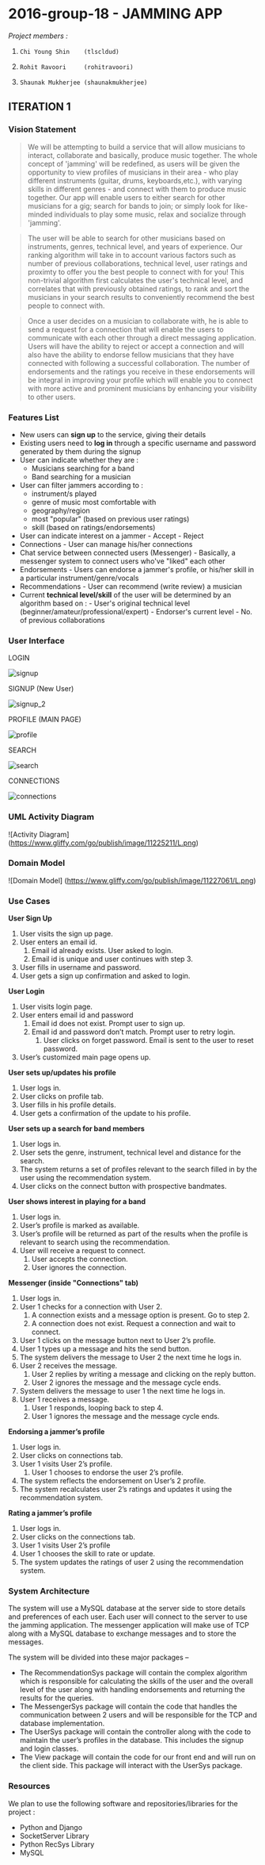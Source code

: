 # 2016-group-18 - JAMMING APP

*Project members :* 

1.     Chi Young Shin    (tlscldud)
2.     Rohit Ravoori     (rohitravoori)
3.     Shaunak Mukherjee (shaunakmukherjee)

## ITERATION 1

### Vision Statement
>We will be attempting to build a service that will allow musicians to interact, collaborate and basically, produce music together. The whole concept of 'jamming' will be redefined, as users will be given the opportunity to view profiles of musicians in their area - who play different instruments (guitar, drums, keyboards,etc.), with varying skills in different genres - and connect with them to produce music together. Our app will enable users to either search for other musicians for a gig; search for bands to join; or simply look for like-minded individuals to play some music, relax and socialize through 'jamming'.

>The user will be able to search for other musicians based on instruments, genres, technical level, and years of experience. Our ranking algorithm will take in to account various factors such as number of previous collaborations, technical level, user ratings and proximty to offer you the best people to connect with for you! This non-trivial algorithm first calculates the user's technical level, and correlates that with previously obtained ratings, to rank and sort the musicians in your search results to conveniently recommend the best people to connect with.

>Once a user decides on a musician to collaborate with, he is able to send a request for a connection that will enable the users to communicate with each other through a direct messaging application. Users will have the ability to reject or accept a connection and will also have the ability to endorse fellow musicians that they have connected with following a successful collaboration. The number of endorsements and the ratings you receive in these endorsements will be integral in improving your profile which will enable you to connect with more active and prominent musicians by enhancing your visibility to other users.

### Features List
- New users can __sign up__ to the service, giving their details
- Existing users need to **log in** through a specific username and password generated by them during the signup
- User can indicate whether they are :
    - Musicians searching for a band
    - Band searching for a musician
- User can filter jammers according to : 
     - instrument/s played
     - genre of music most comfortable with
     - geography/region
     - most "popular" (based on previous user ratings)
     - skill (based on ratings/endorsements)
- User can indicate interest on a jammer
      - Accept
      - Reject
- Connections
      - User can manage his/her connections
- Chat service between connected users (Messenger)
      - Basically, a messenger system to connect users who've "liked" each other
- Endorsements
      - Users can endorse a jammer's profile, or his/her skill in a particular instrument/genre/vocals
- Recommendations
      - User can recommend (write review) a musician
- Current **technical level/skill** of the user will be determined by an algorithm based on :
      - User's original technical level (beginner/amateur/professional/expert)
      - Endorser's current level
      - No. of previous collaborations



### User Interface

LOGIN 

![signup](https://cloud.githubusercontent.com/assets/22137960/19027247/7c142d48-88fc-11e6-997f-c72e969404ab.jpg)

SIGNUP (New User)

![signup_2](https://cloud.githubusercontent.com/assets/22137960/19027248/7c15692e-88fc-11e6-9ccb-fadfb3260a8d.jpg)

PROFILE (MAIN PAGE)

![profile](https://cloud.githubusercontent.com/assets/22137960/19027244/7c1181b0-88fc-11e6-9782-eb90bc0a8f50.jpg)

SEARCH 

![search](https://cloud.githubusercontent.com/assets/22137960/19027246/7c1342ca-88fc-11e6-938e-2851d267eac0.jpg)

CONNECTIONS 

![connections](https://cloud.githubusercontent.com/assets/22137960/19027245/7c1236c8-88fc-11e6-8771-2c8a99460297.jpg)



### UML Activity Diagram

![Activity Diagram] (https://www.gliffy.com/go/publish/image/11225211/L.png)

### Domain Model

![Domain Model] (https://www.gliffy.com/go/publish/image/11227061/L.png)

### Use Cases

**User Sign Up**

1. User visits the sign up page.
2. User enters an email id.
    1. Email id already exists. User asked to login.
    2. Email id is unique and user continues with step 3.
3. User fills in username and password.
4. User gets a sign up confirmation and asked to login.

**User Login**

1.	User visits login page.
2.	User enters email id and password
    1. Email id does not exist. Prompt user to sign up.
    2. Email id and password don’t match. Prompt user to retry login.
        1. User clicks on forget password. Email is sent to the user to reset password.
3.	User’s customized main page opens up.

**User sets up/updates his profile**

1.	User logs in.
2.	User clicks on profile tab.
3.	User fills in his profile details.
4.	User gets a confirmation of the update to his profile.

**User sets up a search for band members**

1.	User logs in.
2.	User sets the genre, instrument, technical level and distance for the search.
3.	The system returns a set of profiles relevant to the search filled in by the user using the recommendation system.
4.	User clicks on the connect button with prospective bandmates.

**User shows interest in playing for a band**

1.	User logs in.
2.	User’s profile is marked as available.
3.	User’s profile will be returned as part of the results when the profile is relevant to search using the recommendation.
4.	User will receive a request to connect.
    1. User accepts the connection. 
    2. User ignores the connection.

**Messenger (inside "Connections" tab)**

1.	User logs in.
2.	User 1 checks for a connection with User 2.
    1. A connection exists and a message option is present. Go to step 2.
    2. A connection does not exist. Request a connection and wait to connect.
3.	User 1 clicks on the message button next to User 2’s profile.
4.	User 1 types up a message and hits the send button. 
5.	The system delivers the message to User 2 the next time he logs in.
6.	User 2 receives the message.
    1. User 2 replies by writing a message and clicking on the reply button.
    2. User 2 ignores the message and the message cycle ends.
7.	System delivers the message to user 1 the next time he logs in.
8.	User 1 receives a message.
    1. User 1 responds, looping back to step 4.
    2. User 1 ignores the message and the message cycle ends.

**Endorsing a jammer’s profile**

1.	User logs in.
2.	User clicks on connections tab.
3.	User 1 visits User 2’s profile.
    1. User 1 chooses to endorse the user 2’s profile.
4.	The system reflects the endorsement on User’s 2 profile.
5.	The system recalculates user 2’s ratings and updates it using the recommendation system.

**Rating a jammer’s profile**

1.	User logs in.
2.	User clicks on the connections tab.
3.	User 1 visits User 2’s profile
4.	User 1 chooses the skill to rate or update.
5.	The system updates the ratings of user 2 using the recommendation system.



### System Architecture

The system will use a MySQL database at the server side to store details and preferences of each user. Each user will connect to the server to use the jamming application. The messenger application will make use of TCP along with a MySQL database to exchange messages and to store the messages. 

The system will be divided into these major packages –

- The RecommendationSys package will contain the complex algorithm which is responsible for calculating the skills of the user and the overall level of the user along with handling endorsements and returning the results for the queries.
- The MessengerSys package will contain the code that handles the communication between 2 users and will be responsible for the TCP and database implementation.
- The UserSys package will contain the controller along with the code to maintain the user’s profiles in the database. This includes the signup and login classes.
- The View package will contain the code for our front end and will run on the client side. This package will interact with the UserSys package.

### Resources

We plan to use the following software and repositories/libraries for the project : 

- Python and Django
- SocketServer Library
- Python RecSys Library
- MySQL
 
 



